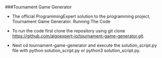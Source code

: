 ###Tournament Game Generator

- The official ProgrammingExpert solution to the programming project, Tournament Game Generator.
Running The Code

- To run the code first clone the repository using git clone https://github.com/algoexpert-io/tournament-game-generator.git.
- Next cd tournament-game-generator and execute the solution_script.py file with python solution_script.py or python3 solution_script.py.
